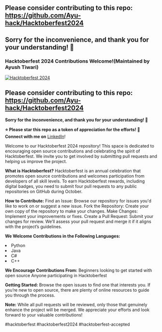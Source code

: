 ## Please consider contributing to this repo: https://github.com/Ayu-hack/Hacktoberfest2024
## **Sorry for the inconvenience, and thank you for your understanding! 🙏**


### Hacktoberfest 2024 Contributions Welcome!(Maintained by Ayush Tiwari)
[![Hacktoberfest 2024](https://img.shields.io/badge/Hacktoberfest-2024-ff6f00?style=flat-square&logo=hacktoberfest&logoColor=white&labelColor=000000)](https://hacktoberfest.digitalocean.com/)

## Please consider contributing to this repo: https://github.com/Ayu-hack/Hacktoberfest2024
**Sorry for the inconvenience, and thank you for your understanding! 🙏**




**⭐ Please star this repo as a token of appreciation for the efforts! 🙌**
**Connect with me on** [LinkedIn](https://www.linkedin.com/in/ayush-tiwari02)!










Welcome to our Hacktoberfest 2024 repository! This space is dedicated to encouraging open source contributions and celebrating the spirit of Hacktoberfest. We invite you to get involved by submitting pull requests and helping us improve the project.

**What is Hacktoberfest?**
Hacktoberfest is an annual celebration that promotes open source contributions and welcomes participation from developers of all skill levels. To earn Hacktoberfest rewards, including digital badges, you need to submit four pull requests to any public repositories on GitHub during October.

**How to Contribute:**
Find an Issue: Browse our repository for issues you'd like to work on or suggest a new issue.
Fork the Repository: Create your own copy of the repository to make your changes.
Make Changes: Implement your improvements or fixes.
Create a Pull Request: Submit your changes for review. We’ll assess your pull request and merge it if it aligns with the project’s guidelines.

**We Welcome Contributions in the Following Languages:**
<li>Python</li>
<li>Java</li>
<li>C#</li>
<li>C++</li>


**We Encourage Contributions From:**
Beginners looking to get started with open source
Anyone participating in Hacktoberfest

**Getting Started:**
Browse the open issues to find one that interests you.
If you’re new to open source, there are plenty of online resources to guide you through the process.

**Note:**
While all pull requests will be reviewed, only those that genuinely enhance the project will be merged. We appreciate your efforts and look forward to your valuable contributions!

#hacktoberfest #hacktoberfest2024 #hacktoberfest-accepted

